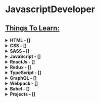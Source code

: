 # JavascriptDeveloper

## <u>Things To Learn:</u>

<details>
    <summary>
    <!-- &check; -->
    <b>HTML - []</b>
    </summary>
    <div style="padding-left:16px;">HTML stands for <b>HyperText Markup Language</b> is a standard markup languate used to build web pages.
    <div> - <b>Introduction - [&check;]</b></div>
    <div> - <b>Attributes - [&check;]</b></div>
    <div> - <b>Headings - [&check;]</b></div>
    <div> - <b>Paragraphs - [&check;]</b></div>
    <div> - <b>Styles - [&check;]</b></div>
    <div> - <b>Formatting Tags - [&check;]</b></div>
    <div> - <b>Qutations - [&check;]</b></div>
    <div> - <b>Comments - [&check;]</b></div>
    <details>
        <summary>
            <b>Colors</b>
        </summary>
        <div style="padding-left:16px;">
        <div> - <b>rgb(red-255,blue-255,green-255,alpha) - [&check;]</b></div>
        <div> - <b>hsl(hue,saturation,lightness,alpha) - [&check;]</b></div>
        <div> - <b>hex - #rrbbgg - [&check;]</b></div>
        <div>    
    </details>
    <div>
</details>
<details>
    <summary>
    <b>CSS - []</b>
    </summary>
    <!-- <details style="padding-left:16px;">
        <summary>
            <b>HTML</b>
        </summary>    
        <div style="padding-left:16px;"><div>
    </details> -->
    <div style="padding-left:16px;"><div>
</details>
<details>
    <summary>
    <b>SASS - []</b>
    </summary>
    <!-- <details style="padding-left:16px;">
        <summary>
            <b>HTML</b>
        </summary>    
        <div style="padding-left:16px;"><div>
    </details> -->
    <div style="padding-left:16px;"><div>
</details>
<details>
    <summary>
    <b>JavaScript - []</b>
    </summary>
    <!-- <details style="padding-left:16px;">
        <summary>
            <b>HTML</b>
        </summary>    
        <div style="padding-left:16px;"><div>
    </details> -->
    <div style="padding-left:16px;"><div>
</details>
<details>
    <summary>
    <b>ReactJs - []</b>
    </summary>
    <!-- <details style="padding-left:16px;">
        <summary>
            <b>HTML</b>
        </summary>    
        <div style="padding-left:16px;"><div>
    </details> -->
    <div style="padding-left:16px;"><div>
</details>
<details>
    <summary>
    <b>Redux - []</b>
    </summary>
    <!-- <details style="padding-left:16px;">
        <summary>
            <b>HTML</b>
        </summary>    
        <div style="padding-left:16px;"><div>
    </details> -->
    <div style="padding-left:16px;"><div>
</details>
<details>
    <summary>
    <b>TypeScript - []</b>
    </summary>
    <!-- <details style="padding-left:16px;">
        <summary>
            <b>HTML</b>
        </summary>    
        <div style="padding-left:16px;"><div>
    </details> -->
    <div style="padding-left:16px;"><div>
</details>
<details>
    <summary>
    <b>GraphQL - []</b>
    </summary>
    <!-- <details style="padding-left:16px;">
        <summary>
            <b>HTML</b>
        </summary>    
        <div style="padding-left:16px;"><div>
    </details> -->
    <div style="padding-left:16px;"><div>
</details>
<details>
    <summary>
    <b>Webpack - []</b>
    </summary>
    <!-- <details style="padding-left:16px;">
        <summary>
            <b>HTML</b>
        </summary>    
        <div style="padding-left:16px;"><div>
    </details> -->
    <div style="padding-left:16px;"><div>
</details>
<details>
    <summary>
    <b>Babel - []</b>
    </summary>
    <!-- <details style="padding-left:16px;">
        <summary>
            <b>HTML</b>
        </summary>    
        <div style="padding-left:16px;"><div>
    </details> -->
    <div style="padding-left:16px;"><div>
</details>
<details>
    <summary>
    <b>Projects - []</b>
    </summary>
    <!-- <details style="padding-left:16px;">
        <summary>
            <b>HTML</b>
        </summary>    
        <div style="padding-left:16px;"><div>
    </details> -->
    <div style="padding-left:16px;"><div>
</details>
    <!-- [] HTML
    [] CSS
    [] SASS
    [] Javascript
    [] ReactJs
    [] Redux
    [] TypeScript
    [] GraphQL
    [] Webpack
    [] Babel
    [] Projects -->
